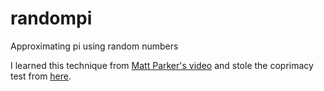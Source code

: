 # randompi
Approximating pi using random numbers

I learned this technique from [Matt Parker's video](https://www.youtube.com/watch?v=RZBhSi_PwHU) and stole the coprimacy test from [here](http://math.stackexchange.com/q/1107938).
